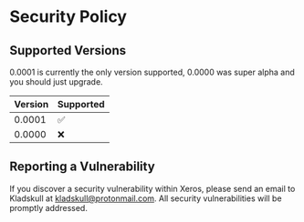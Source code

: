 # Security Policy

## Supported Versions

0.0001 is currently the only version supported, 0.0000 was super alpha and you should just upgrade.

| Version | Supported          |
| ------- | ------------------ |
| 0.0001  | :white_check_mark: |
| 0.0000  | :x:                |

## Reporting a Vulnerability

If you discover a security vulnerability within Xeros, please send an email to Kladskull at kladskull@protonmail.com. All security vulnerabilities will be promptly addressed.
